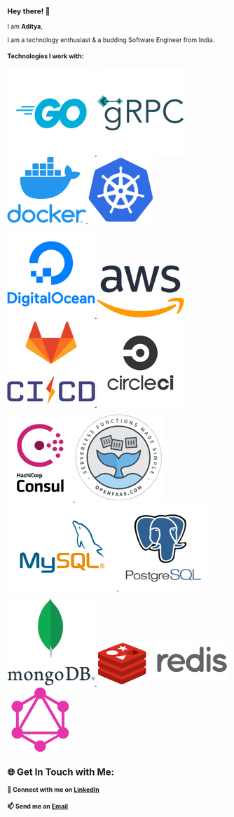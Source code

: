 ### Hey there! 👋

I am **Aditya**,

I am a technology enthusiast & a budding Software Engineer from India.

#### Technologies I work with:

<p float="center">
      <a href="https://golang.org/" target="new">
        <img src="https://raw.githubusercontent.com/aditya-nagare/aditya-nagare/master/assets/go.png" height="200" width ="200" alt="Go/Golang" title="Go/Golang"/>
      </a>
    <a href="https://grpc.io/" target="new">
        <img src="https://raw.githubusercontent.com/aditya-nagare/aditya-nagare/master/assets/grpc.png" height="200" width ="200" alt="gRPC" title="gRPC"/>
    </a>
    <a href="https://www.docker.com/" target="new">
        <img src="https://raw.githubusercontent.com/aditya-nagare/aditya-nagare/master/assets/docker.png" height="150" width ="180" alt="Docker" title="Docker"/>
    </a>
    <a href="https://kubernetes.io/" target="new">
        <img src="https://raw.githubusercontent.com/aditya-nagare/aditya-nagare/master/assets/kubernetes.png" height="150" width ="150" alt="Kubernetes" title="Kubernetes"/>
    </a>
</p>
<p float="center">
    <a href="https://www.digitalocean.com/" target="new">
        <img src="https://raw.githubusercontent.com/aditya-nagare/aditya-nagare/master/assets/digital-ocean.png" height="200" width ="200" alt="Digital Ocean" title="Digital Ocean"/>
    </a>
      <a href="https://aws.amazon.com/" target="new" >
        <img src="https://raw.githubusercontent.com/aditya-nagare/aditya-nagare/master/assets/aws.png" height="120" width ="200" alt="Amazon Web Services" title="Amazon Web Services(AWS)"/>
      </a>
      <a href="https://docs.gitlab.com/ee/ci/" target="new">
    <img src="https://raw.githubusercontent.com/aditya-nagare/aditya-nagare/master/assets/gitlab-ci-cd.png" height="200" width ="200" alt="Gitlab CI" title="Gitlab CI/CD"/>
  </a>
      <a href="https://circleci.com/" target="new">
        <img src="https://raw.githubusercontent.com/aditya-nagare/aditya-nagare/master/assets/circle.png" height="200" width ="200" alt="CircleCI" title="CircleCI"/>
      </a>
</p>
<p float="center">
      <a href="https://www.consul.io/" target="new">
        <img src="https://raw.githubusercontent.com/aditya-nagare/aditya-nagare/master/assets/consul.png" height="200" width ="150" alt="Consul" title="Consul"/>
      </a>
    <a href="https://www.openfaas.com/" target="new">
        <img src="https://raw.githubusercontent.com/aditya-nagare/aditya-nagare/master/assets/open-faas.png" height="200" width ="200" alt="OpenFaaS" title="OpenFaaS"/>
    </a>
      <a href="https://www.mysql.com/" target="new">
    <img src="https://raw.githubusercontent.com/aditya-nagare/aditya-nagare/master/assets/mysql.png" height="200" width ="250" alt="MySQL" title="MySQL"/>
  </a>
      <a href="https://www.postgresql.org/" target="new">
        <img src="https://raw.githubusercontent.com/aditya-nagare/aditya-nagare/master/assets/postgre-sql.png" height="200" width ="200" alt="PostgreSQL" title="PostgreSQL"/>
      </a>
</p>
<p float="center">
    <a href="https://www.mongodb.com/" target="new">
        <img src="https://raw.githubusercontent.com/aditya-nagare/aditya-nagare/master/assets/mongo-db.png" height="200" width ="200" alt="MongoDB" title="MongoDB"/>
    </a>
      <a href="https://redis.io/" target="new">
        <img src="https://raw.githubusercontent.com/aditya-nagare/aditya-nagare/master/assets/redis.png" height="100" width ="300" alt="Redis" title="Redis"/>
      </a>
    <a href="https://graphql.org/" target="new">
        <img src="https://raw.githubusercontent.com/aditya-nagare/aditya-nagare/master/assets/graph-ql.png" height="150" width ="150" alt="GraphQL" title="GraphQL"/>
    </a>
</p>

## 🌐 Get In Touch with Me:

#### 💬 Connect with me on **[LinkedIn](https://www.linkedin.com/in/adityanagare)**

#### 📫 Send me an **[Email](mailto:nagareaditya777@gmail.com)**